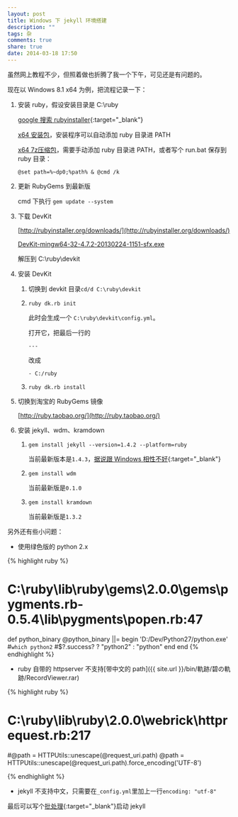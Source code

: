 ```yaml
---
layout: post
title: Windows 下 jekyll 环境搭建
description: ""
tags: 杂
comments: true
share: true
date: 2014-03-18 17:50
---
```


虽然网上教程不少，但照着做也折腾了我一个下午，可见还是有问题的。

现在以 Windows 8.1 x64 为例，把流程记录一下：

1. 安装 ruby，假设安装目录是 C:\ruby

    [google 搜索 rubyinstaller](https://www.google.com/search?ie=UTF-8&q=rubyinstaller){:target="_blank"}

    [x64 安装包](http://dl.bintray.com/oneclick/rubyinstaller/rubyinstaller-2.0.0-p451-x64.exe?direct)，安装程序可以自动添加 ruby 目录进 PATH

    [x64 7z压缩包](http://dl.bintray.com/oneclick/rubyinstaller/ruby-2.0.0-p451-x64-mingw32.7z?direct)，需要手动添加 ruby 目录进 PATH，或者写个 run.bat 保存到 ruby 目录：

    `@set path=%~dp0;%path% & @cmd /k`

2. 更新 RubyGems 到最新版

    cmd 下执行 `gem update --system`

3. 下载 DevKit

    [http://rubyinstaller.org/downloads/](http://rubyinstaller.org/downloads/)

    [DevKit-mingw64-32-4.7.2-20130224-1151-sfx.exe](http://cdn.rubyinstaller.org/archives/devkits/DevKit-mingw64-32-4.7.2-20130224-1151-sfx.exe)

    解压到 C:\ruby\devkit

4. 安装 DevKit

    1. 切换到 devkit 目录`cd/d C:\ruby\devkit`

    2. `ruby dk.rb init`

        此时会生成一个 `C:\ruby\devkit\config.yml`。

        打开它，把最后一行的

        `---`

        改成

        `- C:/ruby`

    3. `ruby dk.rb install`

5. 切换到淘宝的 RubyGems 镜像

    [http://ruby.taobao.org/](http://ruby.taobao.org/)

6. 安装 jekyll、wdm、kramdown

    1. `gem install jekyll --version=1.4.2 --platform=ruby`

        当前最新版本是`1.4.3`，[据说跟 Windows 相性不好](http://stackoverflow.com/questions/21137096/jekyll-error-running-jekyll-serve){:target="_blank"}

    2. `gem install wdm`

        当前最新版是`0.1.0`

    3. `gem install kramdown`

        当前最新版是`1.3.2`


另外还有些小问题：

* 使用绿色版的 python 2.x

{% highlight ruby %}
# C:\ruby\lib\ruby\gems\2.0.0\gems\pygments.rb-0.5.4\lib\pygments\popen.rb:47

def python_binary
  @python_binary ||= begin
    'D:/Dev/Python27/python.exe'
    #`which python2`
    #$?.success? ? "python2" : "python"
  end
end
{% endhighlight %}

* ruby 自带的 httpserver 不支持[带中文的 path]({{ site.url }}/bin/軌跡/碧の軌跡/RecordViewer.rar)

{% highlight ruby %}
# C:\ruby\lib\ruby\2.0.0\webrick\httprequest.rb:217

#@path = HTTPUtils::unescape(@request_uri.path)
@path = HTTPUtils::unescape(@request_uri.path).force_encoding('UTF-8')

{% endhighlight %}

* jekyll 不支持中文，只需要在`_config.yml`里加上一行`encoding: "utf-8"`

最后可以写个[批处理](https://github.com/Arianrhod/Arianrhod.github.io/blob/master/start.bat){:target="_blank"}启动 jekyll

